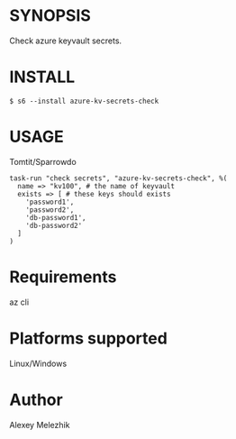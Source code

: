 # SYNOPSIS

Check azure keyvault secrets.

# INSTALL

    $ s6 --install azure-kv-secrets-check

# USAGE

Tomtit/Sparrowdo

    task-run "check secrets", "azure-kv-secrets-check", %(
      name => "kv100", # the name of keyvault
      exists => [ # these keys should exists
        'password1',
        'password2',
        'db-password1',
        'db-password2'
      ]
    )

# Requirements

az cli

# Platforms supported

Linux/Windows

# Author

Alexey Melezhik

